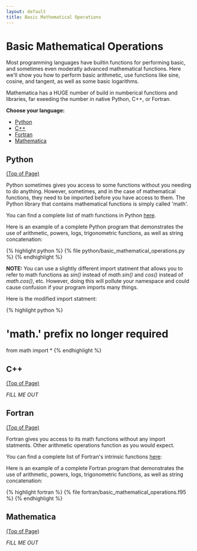 ```yaml
---
layout: default
title: Basic Mathematical Operations
---
```


# Basic Mathematical Operations

Most programming languages have builtin functions for performing basic, and sometimes even moderatly advanced mathematical functions.  Here we'll show you how to perform basic arithmetic, use functions like sine, cosine, and tangent, as well as some basic logarithms.

Mathematica has a HUGE number of build in numberical functions and libraries, far exeeding the number in native Python, C++, or Fortran.

**Choose your language:**

* [Python](#python)
* [C++](#cpp)
* [Fortran](#fortran)
* [Mathematica](#mathematica)

<a name="python"></a>
## Python
<div class="to-top"><a href="#top">(Top of Page)</a></div>
<div style="clear: both;"></div>

Python sometimes gives you access to some functions without you needing to do anything.  However, sometimes, and in the case of mathematical functions, they need to be imported before you have access to them.  The Python library that contains mathematical functions is simply called 'math'.

You can find a complete list of math functions in Python [here](http://docs.python.org/library/math.html).

Here is an example of a complete Python program that demonstrates the use of arithmetic, powers, logs, trigonometric functions, as well as string concatenation:


{% highlight python %}
{% file python/basic_mathematical_operations.py %}
{% endhighlight %}

**NOTE:** You can use a slightly different import statment that allows you to refer to math functions as *sin()* instead of *math.sin()* and *cos()* instead of *math.cos()*, etc.  However, doing this will pollute your namespace and could cause confusion if your program imports many things.

Here is the modified import statment:

{% highlight python %}
# 'math.' prefix no longer required
from math import *
{% endhighlight %}

<a name="cpp"></a>
## C++
<div class="to-top"><a href="#top">(Top of Page)</a></div>
<div style="clear: both;"></div>

*FILL ME OUT*

<a name="fortran"></a>
## Fortran
<div class="to-top"><a href="#top">(Top of Page)</a></div>
<div style="clear: both;"></div>

Fortran gives you access to its math functions without any import statments.  Other arithmetic operations function as you would expect.

You can find a complete list of Fortran's intrinsic functions [here](http://docs.sun.com/source/819-3684/2_F95_Intrins.html):

Here is an example of a complete Fortran program that demonstrates the use of arithmetic, powers, logs, trigonometric functions, as well as string concatenation:

{% highlight fortran %}
{% file fortran/basic_mathematical_operations.f95 %}
{% endhighlight %}

<a name="mathematica"></a>
## Mathematica
<div class="to-top"><a href="#top">(Top of Page)</a></div>
<div style="clear: both;"></div>

*FILL ME OUT*
